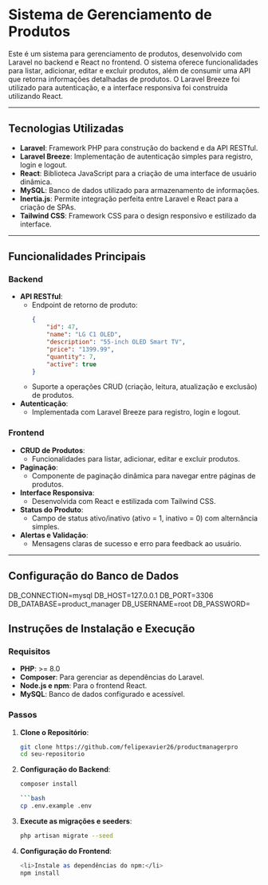 # Sistema de Gerenciamento de Produtos

Este é um sistema para gerenciamento de produtos, desenvolvido com Laravel no backend e React no frontend. O sistema oferece funcionalidades para listar, adicionar, editar e excluir produtos, além de consumir uma API que retorna informações detalhadas de produtos. O Laravel Breeze foi utilizado para autenticação, e a interface responsiva foi construída utilizando React.

---

## Tecnologias Utilizadas

- **Laravel**: Framework PHP para construção do backend e da API RESTful.
- **Laravel Breeze**: Implementação de autenticação simples para registro, login e logout.
- **React**: Biblioteca JavaScript para a criação de uma interface de usuário dinâmica.
- **MySQL**: Banco de dados utilizado para armazenamento de informações.
- **Inertia.js**: Permite integração perfeita entre Laravel e React para a criação de SPAs.
- **Tailwind CSS**: Framework CSS para o design responsivo e estilizado da interface.

---

## Funcionalidades Principais

### Backend
- **API RESTful**:
  - Endpoint de retorno de produto:
    ```json
    {
        "id": 47,
        "name": "LG C1 OLED",
        "description": "55-inch OLED Smart TV",
        "price": "1399.99",
        "quantity": 7,
        "active": true
    }
    ```
  - Suporte a operações CRUD (criação, leitura, atualização e exclusão) de produtos.
- **Autenticação**:
  - Implementada com Laravel Breeze para registro, login e logout.

### Frontend
- **CRUD de Produtos**:
  - Funcionalidades para listar, adicionar, editar e excluir produtos.
- **Paginação**:
  - Componente de paginação dinâmica para navegar entre páginas de produtos.
- **Interface Responsiva**:
  - Desenvolvida com React e estilizada com Tailwind CSS.
- **Status do Produto**:
  - Campo de status ativo/inativo (ativo = 1, inativo = 0) com alternância simples.
- **Alertas e Validação**:
  - Mensagens claras de sucesso e erro para feedback ao usuário.

---

## Configuração do Banco de Dados

DB_CONNECTION=mysql
DB_HOST=127.0.0.1
DB_PORT=3306
DB_DATABASE=product_manager
DB_USERNAME=root
DB_PASSWORD=

## Instruções de Instalação e Execução

### Requisitos
- **PHP**: >= 8.0
- **Composer**: Para gerenciar as dependências do Laravel.
- **Node.js e npm**: Para o frontend React.
- **MySQL**: Banco de dados configurado e acessível.

### Passos
1. **Clone o Repositório**:
   ```bash
   git clone https://github.com/felipexavier26/productmanagerpro
   cd seu-repositorio

2. **Configuração do Backend**:
   ```bash
   composer install

   ```bash
   cp .env.example .env


3. **Execute as migrações e seeders**:
    ```bash
    php artisan migrate --seed


4. **Configuração do Frontend**:
    ```bash
    <li>Instale as dependências do npm:</li>
    npm install
